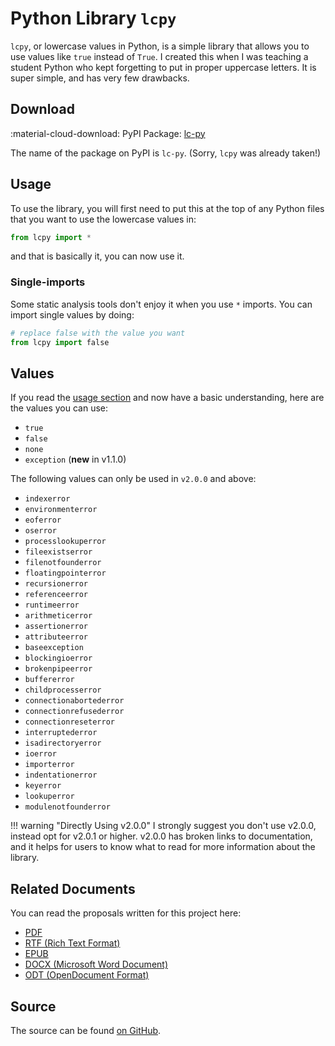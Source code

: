 # Python Library `lcpy`

`lcpy`, or lowercase values in Python, is a simple library that allows you to use values like `true` instead of `True`.
I created this when I was teaching a student Python who kept forgetting to put in proper uppercase letters.
It is super simple, and has very few drawbacks.

## Download

:material-cloud-download: PyPI Package: [lc-py](https://pypi.org/project/lc-py)

The name of the package on PyPI is `lc-py`. (Sorry, `lcpy` was already taken!)

## Usage

To use the library, you will first need to put this at the top of any Python files that you want to use the lowercase values in:

```python
from lcpy import *
```

and that is basically it, you can now use it.

### Single-imports

Some static analysis tools don't enjoy it when you use `*` imports.
You can import single values by doing:

```python
# replace false with the value you want
from lcpy import false
```

## Values

If you read the [usage section](#usage) and now have a basic understanding, here are the values you can use:

-   `true`
-   `false`
-   `none`
-   `exception` (**new** in v1.1.0)

The following values can only be used in `v2.0.0` and above:

-   `indexerror`
-   `environmenterror`
-   `eoferror`
-   `oserror`
-   `processlookuperror`
-   `fileexistserror`
-   `filenotfounderror`
-   `floatingpointerror`
-   `recursionerror`
-   `referenceerror`
-   `runtimeerror`
-   `arithmeticerror`
-   `assertionerror`
-   `attributeerror`
-   `baseexception`
-   `blockingioerror`
-   `brokenpipeerror`
-   `buffererror`
-   `childprocesserror`
-   `connectionabortederror`
-   `connectionrefusederror`
-   `connectionreseterror`
-   `interruptederror`
-   `isadirectoryerror`
-   `ioerror`
-   `importerror`
-   `indentationerror`
-   `keyerror`
-   `lookuperror`
-   `modulenotfounderror`

<!-- prettier-ignore-start -->
!!! warning "Directly Using v2.0.0"
    I strongly suggest you don't use v2.0.0, instead
    opt for v2.0.1 or higher. v2.0.0 has broken links
    to documentation, and it helps for users to know
    what to read for more information about the library.
<!-- prettier-ignore-end -->

## Related Documents

You can read the proposals written for this project here:

-   [PDF](/proposals/lcpy/lcpy_project_proposal.pdf)
-   [RTF (Rich Text Format)](/proposals/lcpy/lcpy_project_proposal.rtf)
-   [EPUB](/proposals/lcpy/lcpy_project_proposal.epub)
-   [DOCX (Microsoft Word Document)](/proposals/lcpy/lcpy_project_proposal.docx)
-   [ODT (OpenDocument Format)](/proposals/lcpy/lcpy_project_proposal.odt)

## Source

The source can be found [on GitHub](https://github.com/RDIL/lcpy).
